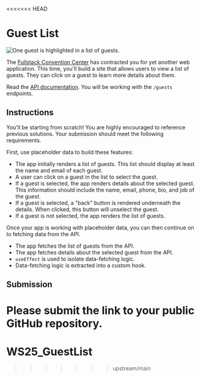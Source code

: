 <<<<<<< HEAD
# Guest List

![One guest is highlighted in a list of guests.](example.png)

The [Fullstack Convention Center](https://fsa-crud-2aa9294fe819.herokuapp.com/api/) has contracted you for yet another web application.
This time, you'll build a site that allows users to view a list of guests. They can click
on a guest to learn more details about them.

Read the [API documentation](https://fsa-crud-2aa9294fe819.herokuapp.com/api/). You will
be working with the `/guests` endpoints.

## Instructions

You'll be starting from scratch! You are highly encouraged to reference previous
solutions. Your submission should meet the following requirements.

First, use placeholder data to build these features:

- The app initially renders a list of guests.
  This list should display at least the name and email of each guest.
- A user can click on a guest in the list to select the guest.
- If a guest is selected, the app renders details about the selected guest.
  This information should include the name, email, phone, bio, and job of the guest.
- If a guest is selected, a "back" button is rendered underneath the details. When
  clicked, this button will unselect the guest.
- If a guest is not selected, the app renders the list of guests.

Once your app is working with placeholder data, you can then continue on to fetching data
from the API.

- The app fetches the list of guests from the API.
- The app fetches details about the selected guest from the API.
- `useEffect` is used to isolate data-fetching logic.
- Data-fetching logic is extracted into a custom hook.

## Submission

Please submit the link to your public GitHub repository.
=======
# WS25_GuestList
>>>>>>> upstream/main
